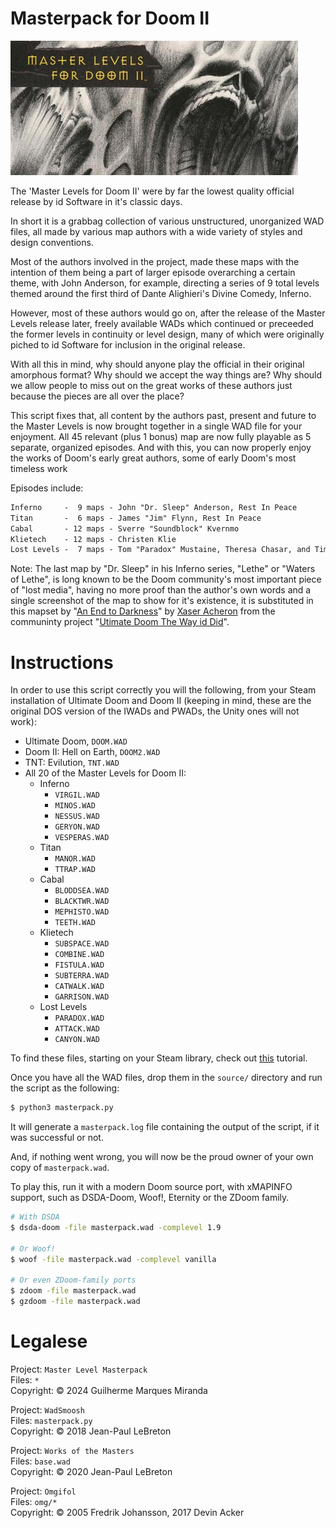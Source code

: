 # Masterpack for Doom II

![Master Levels](./.github/masterpack-header.jpg "Master Levels")

The 'Master Levels for Doom II' were by far the lowest quality official release by id Software in it's classic days.

In short it is a grabbag collection of various unstructured, unorganized WAD files, all made by various map authors with a wide variety of styles and design conventions.

Most of the authors involved in the project, made these maps with the intention of them being a part of larger episode overarching a certain theme, with John Anderson, for example, directing a series of 9 total levels themed around the first third of Dante Alighieri's Divine Comedy, Inferno.

However, most of these authors would go on, after the release of the Master Levels release later, freely available WADs which continued or preceeded the former levels in continuity or level design, many of which were originally piched to id Software for inclusion in the original release.

With all this in mind, why should anyone play the official in their original amorphous format? Why should we accept the way things are? Why should we allow people to miss out on the great works of these authors just because the pieces are all over the place?

This script fixes that, all content by the authors past, present and future to the Master Levels is now brought together in a single WAD file for your enjoyment. All 45 relevant (plus 1 bonus) map are now fully playable as 5 separate, organized episodes. And with this, you can now properly enjoy the works of Doom's early great authors, some of early Doom's most timeless work

Episodes include:
```txt
Inferno     -  9 maps - John "Dr. Sleep" Anderson, Rest In Peace
Titan       -  6 maps - James "Jim" Flynn, Rest In Peace
Cabal       - 12 maps - Sverre "Soundblock" Kvernmo
Klietech    - 12 maps - Christen Klie
Lost Levels -  7 maps - Tom "Paradox" Mustaine, Theresa Chasar, and Tim Willits
```

Note: The last map by "Dr. Sleep" in his Inferno series, "Lethe" or "Waters of Lethe", is long known to be the Doom community's most important piece of "lost media", having no more proof than the author's own words and a single screenshot of the map to show for it's existence, it is substituted in this mapset by "[An End to Darkness](https://doomwiki.org/wiki/E4M8:_An_End_to_Darkness_(Ultimate_Doom_the_Way_id_Did))" by [Xaser Acheron](https://doomwiki.org/wiki/Xaser) from the communinty project "[Utimate Doom The Way id Did](https://doomwiki.org/wiki/Ultimate_Doom_the_Way_id_Did)".

# Instructions

In order to use this script correctly you will the following, from your Steam installation of Ultimate Doom and Doom II (keeping in mind, these are the original DOS version of the IWADs and PWADs, the Unity ones will not work):

- Ultimate Doom, `DOOM.WAD`
- Doom II: Hell on Earth, `DOOM2.WAD`
- TNT: Evilution, `TNT.WAD`
- All 20 of the Master Levels for Doom II:
	- Inferno
		- `VIRGIL.WAD`
		- `MINOS.WAD`
		- `NESSUS.WAD`
		- `GERYON.WAD`
		- `VESPERAS.WAD`
	- Titan
		- `MANOR.WAD`
		- `TTRAP.WAD`
	- Cabal
		- `BLODDSEA.WAD`
		- `BLACKTWR.WAD`
		- `MEPHISTO.WAD`
		- `TEETH.WAD`
	- Klietech
		- `SUBSPACE.WAD`
		- `COMBINE.WAD`
		- `FISTULA.WAD`
		- `SUBTERRA.WAD`
		- `CATWALK.WAD`
		- `GARRISON.WAD`
	- Lost Levels
		- `PARADOX.WAD`
		- `ATTACK.WAD`
		- `CANYON.WAD`

To find these files, starting on your Steam library, check out [this](./steam/README.md) tutorial.

Once you have all the WAD files, drop them in the `source/` directory and run the script as the following:

```bash
$ python3 masterpack.py
```

It will generate a `masterpack.log` file containing the output of the script, if it was successful or not.

And, if nothing went wrong, you will now be the proud owner of your own copy of `masterpack.wad`.

To play this, run it with a modern Doom source port, with xMAPINFO support, such as DSDA-Doom, Woof!, Eternity or the ZDoom family.

```bash
# With DSDA
$ dsda-doom -file masterpack.wad -complevel 1.9

# Or Woof!
$ woof -file masterpack.wad -complevel vanilla

# Or even ZDoom-family ports
$ zdoom -file masterpack.wad
$ gzdoom -file masterpack.wad
```

# Legalese

Project: `Master Level Masterpack`  
Files: `*`  
Copyright: © 2024 Guilherme Marques Miranda  

Project: `WadSmoosh`  
Files: `masterpack.py`  
Copyright: © 2018 Jean-Paul LeBreton  

Project: `Works of the Masters`  
Files: `base.wad`  
Copyright: © 2020 Jean-Paul LeBreton  

Project: `Omgifol`  
Files: `omg/*`  
Copyright: © 2005 Fredrik Johansson, 2017 Devin Acker  

